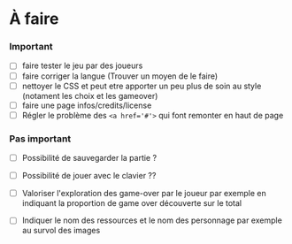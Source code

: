 # À faire

### Important

- [ ] faire tester le jeu par des joueurs
- [ ] faire corriger la langue (Trouver un moyen de le faire)
- [ ] nettoyer le CSS et peut etre apporter un peu plus de soin au style (notament les choix et les gameover)
- [ ] faire une page infos/credits/license
- [ ] Régler le problème des `<a href='#'>` qui font remonter en haut de page

### Pas important

- [ ] Possibilité de sauvegarder la partie ?
- [ ] Possibilité de jouer avec le clavier ??
- [ ] Valoriser l'exploration des game-over par le joueur par exemple en indiquant la proportion de game over découverte sur le total
- [ ] Indiquer le nom des ressources et le nom des personnage par exemple au survol des images


